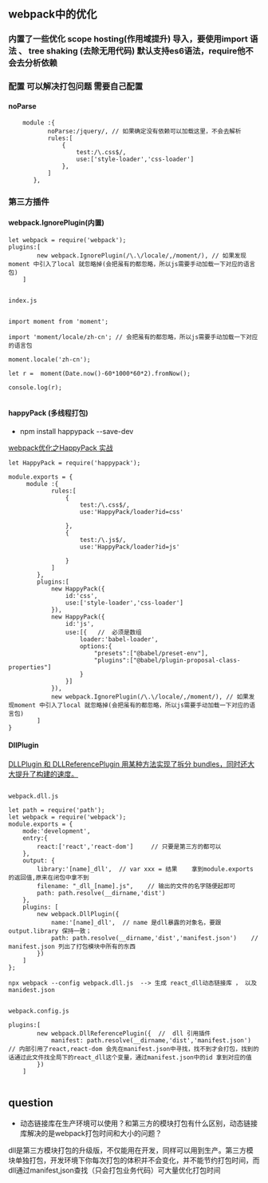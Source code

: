 ## webpack中的优化

### 内置了一些优化 scope hosting(作用域提升) **导入，要使用import 语法**  、 tree shaking  (去除无用代码) **默认支持es6语法**，require他不会去分析依赖

### 配置 可以解决打包问题 需要自己配置

#### noParse
   
```angular2
    module :{
           noParse:/jquery/, // 如果确定没有依赖可以加载这里，不会去解析
           rules:[
               {
                   test:/\.css$/,
                   use:['style-loader','css-loader']
               },
           ]
       },
```
   
   
### 第三方插件

#### webpack.IgnorePlugin(内置)
```angular2
let webpack = require('webpack');
plugins:[
        new webpack.IgnorePlugin(/\.\/locale/,/moment/), // 如果发现moment 中引入了local 就忽略掉(会把虽有的都忽略，所以js需要手动加载一下对应的语言包)
    ]
    
    
index.js    


import moment from 'moment';

import 'moment/locale/zh-cn'; // 会把虽有的都忽略，所以js需要手动加载一下对应的语言包

moment.locale('zh-cn');

let r =  moment(Date.now()-60*1000*60*2).fromNow();

console.log(r);
    
```

#### happyPack (多线程打包)

- npm install happypack --save-dev

[webpack优化之HappyPack 实战](https://www.jianshu.com/p/b9bf995f3712)

```angular2
let HappyPack = require('happypack');

module.exports = {
     module :{
            rules:[
                {
                    test:/\.css$/,
                    use:'HappyPack/loader?id=css'
    
                },
                {
                    test:/\.js$/,
                    use:'HappyPack/loader?id=js'
    
                }
            ]
        },
        plugins:[
            new HappyPack({
                id:'css',
                use:['style-loader','css-loader']
            }),
            new HappyPack({
                id:'js',
                use:[{   //  必须是数组
                    loader:'babel-loader',
                    options:{
                        "presets":["@babel/preset-env"],
                        "plugins":["@babel/plugin-proposal-class-properties"]
                    }
                }]
            }),
            new webpack.IgnorePlugin(/\.\/locale/,/moment/), // 如果发现moment 中引入了local 就忽略掉(会把虽有的都忽略，所以js需要手动加载一下对应的语言包)
        ]
}

```

#### DllPlugin
[DLLPlugin 和 DLLReferencePlugin 用某种方法实现了拆分 bundles，同时还大大提升了构建的速度。](https://webpack.docschina.org/plugins/dll-plugin/)

```angular2

webpack.dll.js

let path = require('path');
let webpack = require('webpack');
module.exports = {
    mode:'development',
    entry:{
        react:['react','react-dom']     // 只要是第三方的都可以
    },
    output: {
        library:'[name]_dll',  // var xxx = 结果    拿到module.exports 的返回值,原来在闭包中拿不到
        filename: "_dll_[name].js",    // 输出的文件的名字随便起即可
        path: path.resolve(__dirname,'dist')
    },
    plugins: [
        new webpack.DllPlugin({
            name:'[name]_dll',  // name 是dll暴露的对象名，要跟 output.library 保持一致；
            path: path.resolve(__dirname,'dist','manifest.json')    // manifest.json 列出了打包模块中所有的东西
        })
    ]
};

npx webpack --config webpack.dll.js  --> 生成 react_dll动态链接库 ， 以及 manidest.json

```

```angular2

webpack.config.js
 
plugins:[
        new webpack.DllReferencePlugin({  //  dll 引用插件
            manifest: path.resolve(__dirname,'dist','manifest.json')  // 内部引用了react,react-dom 会先在manifest.json中寻找，找不到才会打包，找到的话通过此文件找全局下的react_dll这个变量，通过manifest.json中的id 拿到对应的值
        })
    ]


```



## question
- 动态链接库在生产环境可以使用？和第三方的模块打包有什么区别，动态链接库解决的是webpack打包时间和大小的问题？ 

dll是第三方模块打包的升级版，不仅能用在开发，同样可以用到生产。第三方模块单独打包，开发环境下你每次打包的体积并不会变化，并不能节约打包时间，而dll通过manifest,json查找（只会打包业务代码）可大量优化打包时间

